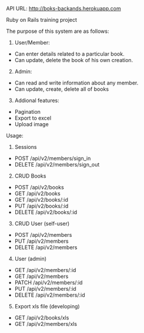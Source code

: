 API URL: http://boks-backands.herokuapp.com

Ruby on Rails training project

The purpose of this system are as follows:
1. User/Member:
 - Can enter details related to a particular book.
 - Can update, delete the book of his own creation.
2. Admin: 
 - Can read and write information about any member.
 - Can update, create, delete all of books
3. Addional features:
 - Pagination
 - Export to excel
 - Upload image

Usage:
1. Sessions
 - POST     /api/v2/members/sign_in
 - DELETE   /api/v2/members/sign_out
2. CRUD Books
 - POST     /api/v2/books
 - GET      /api/v2/books
 - GET      /api/v2/books/:id
 - PUT      /api/v2/books/:id
 - DELETE   /api/v2/books/:id
3. CRUD User (self-user)
 - POST     /api/v2/members
 - PUT      /api/v2/members
 - DELETE   /api/v2/members
4. User (admin)
 - GET      /api/v2/members/:id
 - GET      /api/v2/members
 - PATCH    /api/v2/members/:id
 - PUT      /api/v2/members/:id
 - DELETE   /api/v2/members/:id
5. Export xls file (developing)
 - GET      /api/v2/books/xls
 - GET      /api/v2/members/xls